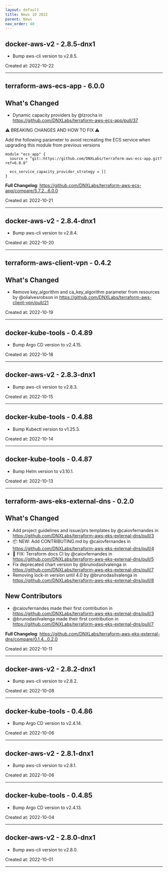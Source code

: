 ```yaml
---
layout: default
title: News 10 2022
parent: News
nav_order: 40
---
```




## docker-aws-v2 - 2.8.5-dnx1
- Bump aws-cli version to v2.8.5.

Created at: 2022-10-22

---


## terraform-aws-ecs-app - 6.0.0
## What's Changed
* Dynamic capacity providers by @lzrocha in https://github.com/DNXLabs/terraform-aws-ecs-app/pull/37

⚠️ BREAKING CHANGES AND HOW TO FIX ⚠️

Add the following parameter to avoid recreating the ECS service when upgrading this module from previous versions

```
module "ecs_app" {
  source = "git::https://github.com/DNXLabs/terraform-aws-ecs-app.git?ref=6.0.0"

  ecs_service_capacity_provider_strategy = [] 
}
```

**Full Changelog**: https://github.com/DNXLabs/terraform-aws-ecs-app/compare/5.7.2...6.0.0

Created at: 2022-10-21

---


## docker-aws-v2 - 2.8.4-dnx1
- Bump aws-cli version to v2.8.4.

Created at: 2022-10-20

---


## terraform-aws-client-vpn - 0.4.2
## What's Changed
* Remove key_algorithm and ca_key_algorithm parameter from resources by @olialvesrobson in https://github.com/DNXLabs/terraform-aws-client-vpn/pull/21

Created at: 2022-10-19

---


## docker-kube-tools - 0.4.89
- Bump Argo CD version to v2.4.15.

Created at: 2022-10-18

---


## docker-aws-v2 - 2.8.3-dnx1
- Bump aws-cli version to v2.8.3.

Created at: 2022-10-15

---


## docker-kube-tools - 0.4.88
- Bump Kubectl version to v1.25.3.

Created at: 2022-10-14

---


## docker-kube-tools - 0.4.87
- Bump Helm version to v3.10.1.

Created at: 2022-10-13

---


## terraform-aws-eks-external-dns - 0.2.0
## What's Changed
* Add project guidelines and issue/prs templates by @caiovfernandes in https://github.com/DNXLabs/terraform-aws-eks-external-dns/pull/3
* 📦 NEW: Add CONTRIBUTING.md by @caiovfernandes in https://github.com/DNXLabs/terraform-aws-eks-external-dns/pull/4
* 🐛 FIX: Terraform docs CI by @caiovfernandes in https://github.com/DNXLabs/terraform-aws-eks-external-dns/pull/5
* Fix deprecated chart version by @brunodasilvalenga in https://github.com/DNXLabs/terraform-aws-eks-external-dns/pull/7
* Removing lock-in version until 4.0 by @brunodasilvalenga in https://github.com/DNXLabs/terraform-aws-eks-external-dns/pull/8

## New Contributors
* @caiovfernandes made their first contribution in https://github.com/DNXLabs/terraform-aws-eks-external-dns/pull/3
* @brunodasilvalenga made their first contribution in https://github.com/DNXLabs/terraform-aws-eks-external-dns/pull/7

**Full Changelog**: https://github.com/DNXLabs/terraform-aws-eks-external-dns/compare/0.1.4...0.2.0

Created at: 2022-10-11

---


## docker-aws-v2 - 2.8.2-dnx1
- Bump aws-cli version to v2.8.2.

Created at: 2022-10-08

---


## docker-kube-tools - 0.4.86
- Bump Argo CD version to v2.4.14.

Created at: 2022-10-06

---


## docker-aws-v2 - 2.8.1-dnx1
- Bump aws-cli version to v2.8.1.

Created at: 2022-10-06

---


## docker-kube-tools - 0.4.85
- Bump Argo CD version to v2.4.13.

Created at: 2022-10-04

---


## docker-aws-v2 - 2.8.0-dnx1
- Bump aws-cli version to v2.8.0.

Created at: 2022-10-01

---

